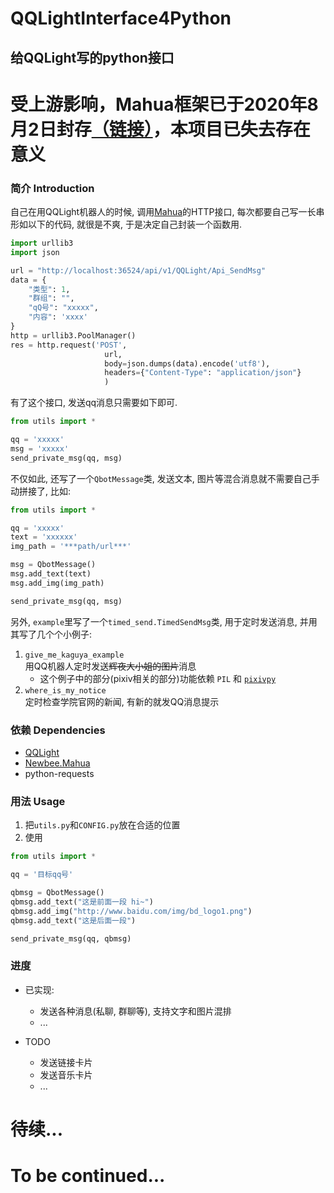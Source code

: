 # QQLightInterface4Python
## 给QQLight写的python接口

# 受上游影响，Mahua框架已于2020年8月2日封存[（链接）](https://www.newbe.pro/Newbe.Mahua/Newbe-Mahua.Archive/#more)，本项目已失去存在意义

### 简介 Introduction
自己在用QQLight机器人的时候, 调用[Mahua](http://www.newbe.pro/2019/01/25/Newbe.Mahua/Start-With-Mahua-In-V2.0/)的HTTP接口, 
每次都要自己写一长串形如以下的代码, 就很是不爽, 于是决定自己封装一个函数用.  
```python
import urllib3
import json

url = "http://localhost:36524/api/v1/QQLight/Api_SendMsg"
data = {
    "类型": 1,
    "群组": "",
    "qQ号": "xxxxx",
    "内容": 'xxxx'
}
http = urllib3.PoolManager()
res = http.request('POST',
                     url,
                     body=json.dumps(data).encode('utf8'),
                     headers={"Content-Type": "application/json"}
                     )
```

有了这个接口, 发送qq消息只需要如下即可.  
```python
from utils import *

qq = 'xxxxx'
msg = 'xxxxx'
send_private_msg(qq, msg)
```
不仅如此, 还写了一个`QbotMessage`类, 发送文本, 图片等混合消息就不需要自己手动拼接了, 比如:
```python
from utils import *

qq = 'xxxxx'
text = 'xxxxxx'
img_path = '***path/url***'

msg = QbotMessage()
msg.add_text(text)
msg.add_img(img_path)

send_private_msg(qq, msg)
```

另外, `example`里写了一个`timed_send.TimedSendMsg`类, 用于定时发送消息,
并用其写了几个个小例子:
1. `give_me_kaguya_example`  
用QQ机器人定时发送~~辉夜大小姐的图片~~消息
   + 这个例子中的部分(pixiv相关的部分)功能依赖 `PIL` 和 [`pixivpy`](https://github.com/upbit/pixivpy)
2. `where_is_my_notice`  
定时检查学院官网的新闻, 有新的就发QQ消息提示

### 依赖 Dependencies
+ [QQLight](https://www.52chat.cc)
+ [Newbee.Mahua](http://www.newbe.pro/2019/01/25/Newbe.Mahua/Start-With-Mahua-In-V2.0/)
+ python-requests

### 用法 Usage
1. 把`utils.py`和`CONFIG.py`放在合适的位置
2. 使用
```python
from utils import *

qq = '目标qq号'

qbmsg = QbotMessage()
qbmsg.add_text("这是前面一段 hi~")
qbmsg.add_img("http://www.baidu.com/img/bd_logo1.png")
qbmsg.add_text("这是后面一段")

send_private_msg(qq, qbmsg)
```

### 进度
+ 已实现:
   + 发送各种消息(私聊, 群聊等), 支持文字和图片混排
   + ...

+ TODO
   + 发送链接卡片
   + 发送音乐卡片
   + ...
   
# 待续... 
# To be continued...
